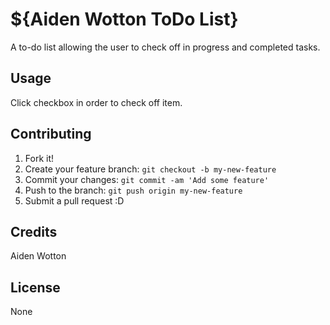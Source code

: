 # ${Aiden Wotton ToDo List}
A to-do list allowing the user to check off in progress and completed tasks.
## Usage
Click checkbox in order to check off item.
## Contributing
1. Fork it!
2. Create your feature branch: `git checkout -b my-new-feature`
3. Commit your changes: `git commit -am 'Add some feature'`
4. Push to the branch: `git push origin my-new-feature`
5. Submit a pull request :D
## Credits
Aiden Wotton
## License
None